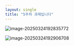 ```yaml
---
layout: single
title: "5주차 과제입니다"
---
```


![image-20250324192835772](C:\blog\project\jaesikjeung-github-blog\jaesikjeung.github.io\images\2025-03-24-homework\image-20250324192835772.png)

![image-20250324192906708](C:\blog\project\jaesikjeung-github-blog\jaesikjeung.github.io\images\2025-03-24-homework\image-20250324192906708.png)

